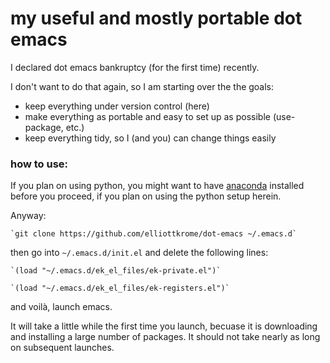 # my useful and mostly portable dot emacs
I declared dot emacs bankruptcy (for the first time) recently.

I don't want to do that again, so I am starting over the the goals:
- keep everything under version control (here)
- make everything as portable and easy to set up as possible (use-package, etc.)
- keep everything tidy, so I (and you) can change things easily

### how to use:
If you plan on using python, you might want to have [anaconda](https://www.continuum.io/downloads) installed before you proceed, if you plan on using the python setup herein. 

Anyway:

	`git clone https://github.com/elliottkrome/dot-emacs ~/.emacs.d`

then go into `~/.emacs.d/init.el` and delete the following lines:

	`(load "~/.emacs.d/ek_el_files/ek-private.el")`

	`(load "~/.emacs.d/ek_el_files/ek-registers.el")`

and voilà, launch emacs.

It will take a little while the first time you launch, becuase it is downloading and installing a large number of packages. It should not take nearly as long on subsequent launches.
